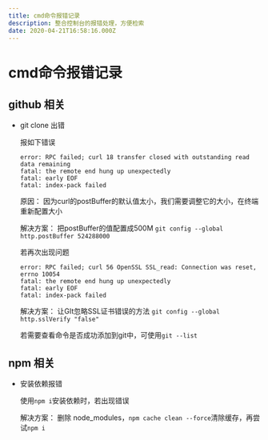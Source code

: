 ```yaml
---
title: cmd命令报错记录
description: 整合控制台的报错处理，方便检索
date: 2020-04-21T16:58:16.000Z
---
```


# cmd命令报错记录

## github 相关

* git clone 出错

  报如下错误

  ```text
  error: RPC failed; curl 18 transfer closed with outstanding read data remaining
  fatal: the remote end hung up unexpectedly
  fatal: early EOF
  fatal: index-pack failed
  ```

  原因： 因为curl的postBuffer的默认值太小，我们需要调整它的大小，在终端重新配置大小

  解决方案： 把postBuffer的值配置成500M `git config --global http.postBuffer 524288000`

  若再次出现问题

  ```text
  error: RPC failed; curl 56 OpenSSL SSL_read: Connection was reset, errno 10054
  fatal: the remote end hung up unexpectedly
  fatal: early EOF
  fatal: index-pack failed
  ```

  解决方案： 让GIt忽略SSL证书错误的方法 `git config --global http.sslVerify "false"`

  若需要查看命令是否成功添加到git中，可使用`git --list`

## npm 相关

* 安装依赖报错

  使用`npm i`安装依赖时，若出现错误

  解决方案： 删除 node\_modules，`npm cache clean --force`清除缓存，再尝试`npm i`

